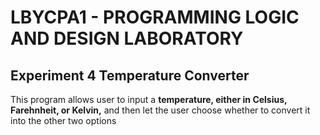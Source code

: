 # LBYCPA1 - PROGRAMMING LOGIC AND DESIGN LABORATORY
## Experiment 4 Temperature Converter
This program allows user to input a **temperature, either in Celsius, Farehnheit, or Kelvin,** and then let the user choose whether to convert it into the other two options
